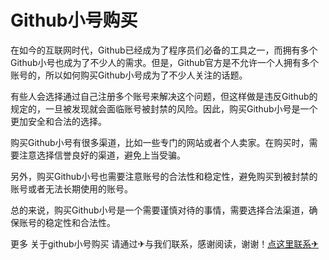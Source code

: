 # Github小号购买

在如今的互联网时代，Github已经成为了程序员们必备的工具之一，而拥有多个Github小号也成为了不少人的需求。但是，Github官方是不允许一个人拥有多个账号的，所以如何购买Github小号成为了不少人关注的话题。

有些人会选择通过自己注册多个账号来解决这个问题，但这样做是违反Github的规定的，一旦被发现就会面临账号被封禁的风险。因此，购买Github小号是一个更加安全和合法的选择。

购买Github小号有很多渠道，比如一些专门的网站或者个人卖家。在购买时，需要注意选择信誉良好的渠道，避免上当受骗。

另外，购买Github小号也需要注意账号的合法性和稳定性，避免购买到被封禁的账号或者无法长期使用的账号。

总的来说，购买Github小号是一个需要谨慎对待的事情，需要选择合法渠道，确保账号的稳定性和合法性。

更多 关于github小号购买 请通过✈与我们联系，感谢阅读，谢谢！[点这里联系✈](https://w.k02.cc)